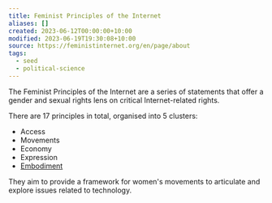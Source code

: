 ```yaml
---
title: Feminist Principles of the Internet
aliases: []
created: 2023-06-12T00:00:00+10:00
modified: 2023-06-19T19:30:08+10:00
source: https://feministinternet.org/en/page/about
tags:
  - seed
  - political-science
---
```


The Feminist Principles of the Internet  are a series of statements that offer a gender and sexual rights lens on critical Internet-related rights.

There are 17 principles in total, organised into 5 clusters:
- Access
- Movements
- Economy
- Expression
- [Embodiment](embodiment.md)

They aim to provide a framework for women's movements to articulate and explore issues related to technology.